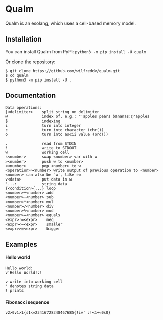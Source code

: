 # Qualm

Qualm is an esolang, which uses a cell-based memory model. 


## Installation
You can install Qualm from PyPi: `python3 -m pip install -U qualm`

Or clone the repository:
```
$ git clone https://github.com/wilfreddv/qualm.git
$ cd qualm
$ python3 -m pip install -U .
```

## Documentation
```
Data operations:
|<delimiter>    split string on delimiter
@               index of, e.g.: "'apples pears bananas:@'apples
$               indexing
i               turn into integer
c               turn into character (chr())
o               turn into ascii value (ord())

.               read from STDIN
!               write to STDOUT
w               working cell
s<number>       swap <number> var with w
><number>       push w to <number>
<<number>       pop <number> to w
<operation>><number> write output of previous operation to <number>
<number> can also be `w`, like sw
v<data>         put data in w
'...:           string data
{<condition>{...} loop
<number>+<number> add
<number>-<number> sub
<number>*<number> mul
<number>/<number> div
<number>%<number> mod
<number>=<number> equals
<expr>!=<expr>    neq
<expr><=<expr>    smaller
<expr>>=<expr>    bigger
```


## Examples
#### Hello world
```
Hello world:
v'Hello World!:!

v write into working cell
' denotes string data
! prints
```

#### Fibonacci sequence
`v2>0v1>1{s1<=23416728348467685{!iv' :!<1+<0s0}`
